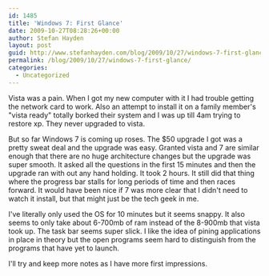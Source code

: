 ```yaml
---
id: 1485
title: 'Windows 7: First Glance'
date: 2009-10-27T08:28:26+00:00
author: Stefan Hayden
layout: post
guid: http://www.stefanhayden.com/blog/2009/10/27/windows-7-first-glance/
permalink: /blog/2009/10/27/windows-7-first-glance/
categories:
  - Uncategorized
---
```

Vista was a pain. When I got my new computer with it I had trouble getting the network card to work. Also an attempt to install it on a family member's "vista ready" totally borked their system and I was up till 4am trying to restore xp. They never upgraded to vista.

But so far Windows 7 is coming up roses. The $50 upgrade I got was a pretty sweat deal and the upgrade was easy. Granted vista and 7 are similar enough that there are no huge architecture changes but the upgrade was super smooth. It asked all the questions in the first 15 minutes and then the upgrade ran with out any hand holding. It took 2 hours. It still did that thing where the progress bar stalls for long periods of time and then races forward. It would have been nice if 7 was more clear that I didn't need to watch it install, but that might just be the tech geek in me.

I've literally only used the OS for 10 minutes but it seems snappy. It also seems to only take about 6-700mb of ram instead of the 8-900mb that vista took up. The task bar seems super slick. I like the idea of pining applications in place in theory but the open programs seem hard to distinguish from the programs that have yet to launch.

I'll try and keep more notes as I have more first impressions.
